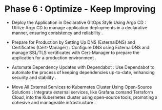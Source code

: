 # Phase 6 : Optimize - Keep Improving

- Deploy the Application in Declarative GitOps Style Using Argo CD : Utilize Argo CD to manage application deployments in a declarative manner, ensuring consistency and reliability .

- Prepare for Production by Setting Up DNS (ExternalDNS) and Certificates (Cert-Manager) : Configure DNS using ExternalDNS and manage SSL/TLS certificates with Cert-Manager to prepare the application for a production environment .

- Automate Dependency Updates with Dependabot : Use Dependabot to automate the process of keeping dependencies up-to-date, enhancing security and stability .

- Move All External Services to Kubernetes Cluster Using Open-Source Solutions : Integrate external services, like Grafana.comand Terraform Cloud, into the Kubernetes cluster using open-source tools, promoting a cohesive and manageable infrastructure .